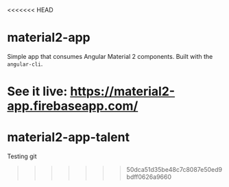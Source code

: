 <<<<<<< HEAD
# material2-app
Simple app that consumes Angular Material 2 components. Built with the `angular-cli`.

See it live: https://material2-app.firebaseapp.com/
=======
# material2-app-talent
Testing git
>>>>>>> 50dca51d35be48c7c8087e50ed9bdff0626a9660
